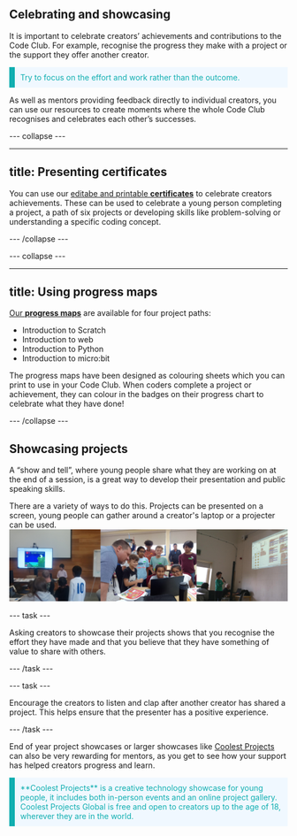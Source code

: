 ## Celebrating and showcasing
It is important to celebrate creators’ achievements and contributions to the Code Club. For example, recognise the progress they make with a project or the support they offer another creator. 

<p style="border-left: solid; border-width:10px; border-color: #0faeb0; background-color: aliceblue; padding: 10px;">
<span style="color: #0faeb0">Try to focus on the effort and work rather than the outcome.</p>
  
As well as mentors providing feedback directly to individual creators, you can use our resources to create moments where the whole Code Club recognises and celebrates each other’s successes. 

--- collapse ---

---
title: Presenting certificates
---
You can use our [editabe and printable **certificates**](https://codeclub.org/en/resources/certificates) to celebrate creators achievements. These can be used to celebrate a young person completing a project, a path of six projects or developing skills like problem-solving or understanding a specific coding concept. 

--- /collapse ---
  
--- collapse ---
  
---
title: Using progress maps
---
[Our **progress maps**](https://codeclub.org/en/resources/progress-maps) are available for four project paths:
- Introduction to Scratch
- Introduction to web
- Introduction to Python
- Introduction to micro:bit

The progress maps have been designed as colouring sheets which you can print to use in your Code Club. When coders complete a project or achievement, they can colour in the badges on their progress chart to celebrate what they have done!

--- /collapse ---

## Showcasing projects

A “show and tell”, where young people share what they are working on at the end of a session, is a great way to develop their presentation and public speaking skills. 

There are a variety of ways to do this. Projects can be presented on a screen, young people can gather around a creator's laptop or a projecter can be used.
![Examples of young people showcasing their projects. Image credit to : @yukiko_kikuchi, @SandraMaguire and @arucoderdojo](images/Showcase.png)

--- task ---

Asking creators to showcase their projects shows that you recognise the effort they have made and that you believe that they have something of value to share with others. 

--- /task ---


--- task ---

Encourage the creators to listen and clap after another creator has shared a project. This helps ensure that the presenter has a positive experience.

--- /task ---

End of year project showcases or larger showcases like [Coolest Projects](https://online.coolestprojects.org/) can also be very rewarding for mentors, as you get to see how your support has helped creators progress and learn.

<p style="border-left: solid; border-width:10px; border-color: #0faeb0; background-color: aliceblue; padding: 10px;">
<span style="color: #0faeb0">**Coolest Projects** is a creative technology showcase for young people, it includes both in-person events and an online project gallery. Coolest Projects Global is free and open to creators up to the age of 18, wherever they are in the world.</p>


